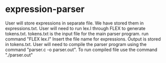 # expression-parser

User will store expressions in separate file. We have stored them in expressions.txt.
User will need to run lex.l through FLEX to generate tokens.txt. tokens.txt is the input file for the main parser program.
run command "FLEX lex.l"
Insert the file name for expressions.
Output is stored in tokens.txt.
User will need to compile the parser program using the command "parser.c -o parser.out".
To run compiled file use the command "./parser.out"